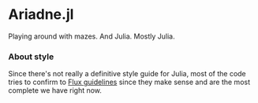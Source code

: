 # Ariadne.jl
Playing around with mazes. And Julia. Mostly Julia.

### About style
Since there's not really a definitive style guide for Julia, most of the code tries to confirm to [Flux guidelines](http://www.juliaopt.org/JuMP.jl/v0.19.0/style/) since they make sense and are the most complete we have right now.
